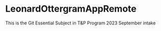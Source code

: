 # LeonardOttergramAppRemote
This is the Git Essential Subject in T&amp;P Program 2023 September intake
